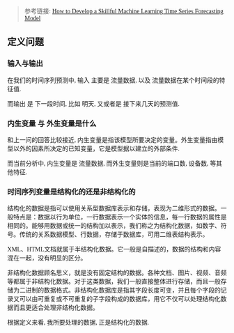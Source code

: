 <font face="微软雅黑">


> 参考链接: [How to Develop a Skillful Machine Learning Time Series Forecasting Model](https://machinelearningmastery.com/how-to-develop-a-skilful-time-series-forecasting-model/)

## 定义问题

### 输入与输出

在我们的时间序列预测中, 输入 主要是 流量数据, 以及 流量数据在某个时间段的特征值.

而输出 是 下一段时间, 比如 明天, 又或者是 接下来几天的预测值. 

### 内生变量 与 外生变量是什么

和上一问的回答比较接近, 内生变量是指该模型所要决定的变量。外生变量指由模型以外的因素所决定的已知变量，它是模型据以建立的外部条件.

而当前分析中, 内生变量是 流量数据, 而外生变量则是当前的端口数, 设备数, 等其他特征.

### 时间序列变量是结构化的还是非结构化的

结构化的数据是指可以使用关系型数据库表示和存储，表现为二维形式的数据。一般特点是：数据以行为单位，一行数据表示一个实体的信息，每一行数据的属性是相同的。能够用数据或统一的结构加以表示，我们称之为结构化数据，如数字、符号。传统的关系数据模型、行数据，存储于数据库，可用二维表结构表示。

XML、HTML文档就属于半结构化数据。它一般是自描述的，数据的结构和内容混在一起，没有明显的区分。

非结构化数据顾名思义，就是没有固定结构的数据。各种文档、图片、视频、音频等都属于非结构化数据。对于这类数据，我们一般直接整体进行存储，而且一般存储为二进制的数据格式。非结构化数据库是指其字段长度可变，并且每个字段的记录又可以由可重复或不可重复的子字段构成的数据库，用它不仅可以处理结构化数据而且更适合处理非结构化数据。

根据定义来看, 我所要处理的数据, 正是结构化的数据.

</font>
